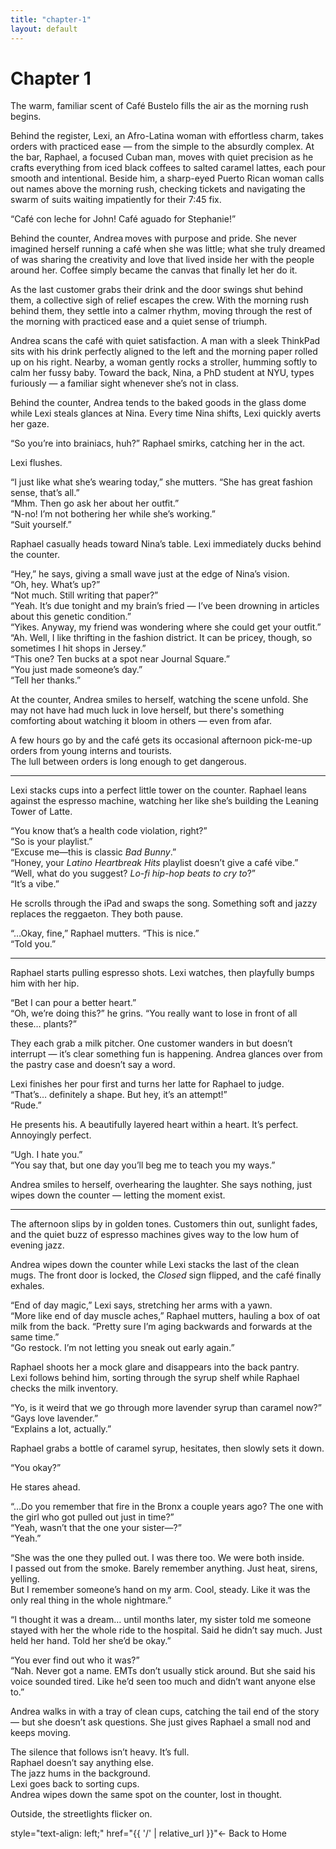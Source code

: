 ```yaml
---
title: "chapter-1"
layout: default
---
```


<link rel="stylesheet" href="{{ '/assets/css/custom.css' | relative_url }}">

# Chapter 1

The warm, familiar scent of Café Bustelo fills the air as the morning rush begins.

Behind the register, Lexi, an Afro-Latina woman with effortless charm, takes orders with practiced ease — from the simple to the absurdly complex. At the bar, Raphael, a focused Cuban man, moves with quiet precision as he crafts everything from iced black coffees to salted caramel lattes, each pour smooth and intentional. Beside him, a sharp-eyed Puerto Rican woman calls out names above the morning rush, checking tickets and navigating the swarm of suits waiting impatiently for their 7:45 fix.

“Café con leche for John! Café aguado for Stephanie!”

Behind the counter, Andrea moves with purpose and pride. She never imagined herself running a café when she was little; what she truly dreamed of was sharing the creativity and love that lived inside her with the people around her. Coffee simply became the canvas that finally let her do it.

As the last customer grabs their drink and the door swings shut behind them, a collective sigh of relief escapes the crew. With the morning rush behind them, they settle into a calmer rhythm, moving through the rest of the morning with practiced ease and a quiet sense of triumph.

Andrea scans the café with quiet satisfaction. A man with a sleek ThinkPad sits with his drink perfectly aligned to the left and the morning paper rolled up on his right. Nearby, a woman gently rocks a stroller, humming softly to calm her fussy baby. Toward the back, Nina, a PhD student at NYU, types furiously — a familiar sight whenever she’s not in class.

Behind the counter, Andrea tends to the baked goods in the glass dome while Lexi steals glances at Nina. Every time Nina shifts, Lexi quickly averts her gaze.

“So you’re into brainiacs, huh?” Raphael smirks, catching her in the act.

Lexi flushes.  

“I just like what she’s wearing today,” she mutters. “She has great fashion sense, that’s all.”  
“Mhm. Then go ask her about her outfit.”  
“N-no! I’m not bothering her while she’s working.”  
“Suit yourself.”

Raphael casually heads toward Nina’s table. Lexi immediately ducks behind the counter.

“Hey,” he says, giving a small wave just at the edge of Nina’s vision.  
“Oh, hey. What’s up?”  
“Not much. Still writing that paper?”  
“Yeah. It’s due tonight and my brain’s fried — I’ve been drowning in articles about this genetic condition.”  
“Yikes. Anyway, my friend was wondering where she could get your outfit.”  
“Ah. Well, I like thrifting in the fashion district. It can be pricey, though, so sometimes I hit shops in Jersey.”  
“This one? Ten bucks at a spot near Journal Square.”  
“You just made someone’s day.”  
“Tell her thanks.”

At the counter, Andrea smiles to herself, watching the scene unfold. She may not have had much luck in love herself, but there's something comforting about watching it bloom in others — even from afar.

A few hours go by and the café gets its occasional afternoon pick-me-up orders from young interns and tourists.  
The lull between orders is long enough to get dangerous.

---

Lexi stacks cups into a perfect little tower on the counter. Raphael leans against the espresso machine, watching her like she’s building the Leaning Tower of Latte.

“You know that’s a health code violation, right?”  
“So is your playlist.”  
“Excuse me—this is classic *Bad Bunny*.”  
“Honey, your *Latino Heartbreak Hits* playlist doesn’t give a café vibe.”  
“Well, what do you suggest? *Lo-fi hip-hop beats to cry to*?”  
“It’s a vibe.”

He scrolls through the iPad and swaps the song. Something soft and jazzy replaces the reggaeton. They both pause.

“…Okay, fine,” Raphael mutters. “This is nice.”  
“Told you.”

---

Raphael starts pulling espresso shots. Lexi watches, then playfully bumps him with her hip.

“Bet I can pour a better heart.”  
“Oh, we’re doing this?” he grins. “You really want to lose in front of all these… plants?”

They each grab a milk pitcher. One customer wanders in but doesn’t interrupt — it’s clear something fun is happening. Andrea glances over from the pastry case and doesn’t say a word.

Lexi finishes her pour first and turns her latte for Raphael to judge.  
“That’s… definitely a shape. But hey, it’s an attempt!”  
“Rude.”

He presents his. A beautifully layered heart within a heart. It’s perfect. Annoyingly perfect.

“Ugh. I hate you.”  
“You say that, but one day you’ll beg me to teach you my ways.”

Andrea smiles to herself, overhearing the laughter. She says nothing, just wipes down the counter — letting the moment exist.

---

The afternoon slips by in golden tones. Customers thin out, sunlight fades, and the quiet buzz of espresso machines gives way to the low hum of evening jazz.

Andrea wipes down the counter while Lexi stacks the last of the clean mugs. The front door is locked, the *Closed* sign flipped, and the café finally exhales.

“End of day magic,” Lexi says, stretching her arms with a yawn.  
“More like end of day muscle aches,” Raphael mutters, hauling a box of oat milk from the back. “Pretty sure I’m aging backwards and forwards at the same time.”  
 “Go restock. I’m not letting you sneak out early again.”

Raphael shoots her a mock glare and disappears into the back pantry.  
Lexi follows behind him, sorting through the syrup shelf while Raphael checks the milk inventory.

 “Yo, is it weird that we go through more lavender syrup than caramel now?”  
 “Gays love lavender.”  
 “Explains a lot, actually.”

Raphael grabs a bottle of caramel syrup, hesitates, then slowly sets it down.

 “You okay?”

He stares ahead.

 “…Do you remember that fire in the Bronx a couple years ago? The one with the girl who got pulled out just in time?”  
 “Yeah, wasn’t that the one your sister—?”  
 “Yeah.”

 “She was the one they pulled out. I was there too. We were both inside.  
 I passed out from the smoke. Barely remember anything. Just heat, sirens, yelling.  
 But I remember someone’s hand on my arm. Cool, steady. Like it was the only real thing in the whole nightmare.”

 “I thought it was a dream… until months later, my sister told me someone stayed with her the whole ride to the hospital. Said he didn’t say much. Just held her hand. Told her she’d be okay.”

 “You ever find out who it was?”  
 “Nah. Never got a name. EMTs don’t usually stick around. But she said his voice sounded tired. Like he’d seen too much and didn’t want anyone else to.”

Andrea walks in with a tray of clean cups, catching the tail end of the story — but she doesn’t ask questions. She just gives Raphael a small nod and keeps moving.

The silence that follows isn’t heavy. It’s full.  
Raphael doesn’t say anything else.  
The jazz hums in the background.  
Lexi goes back to sorting cups.  
Andrea wipes down the same spot on the counter, lost in thought.

Outside, the streetlights flicker on.

<p> style="text-align: left;"
  <a> href="{{ '/' | relative_url }}"← Back to Home</a>
</p>

